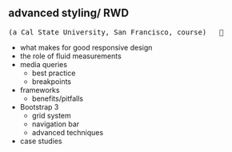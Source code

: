## advanced styling/ RWD 
<kbd>(a Cal State University, San Francisco, course) &nbsp; :rooster:</kbd>

+ what makes for good responsive design
+ the role of fluid measurements
+ media queries
  - best practice
  - breakpoints
+ frameworks 
  - benefits/pitfalls
+ Bootstrap 3
  - grid system
  - navigation bar
  - advanced techniques
+ case studies

